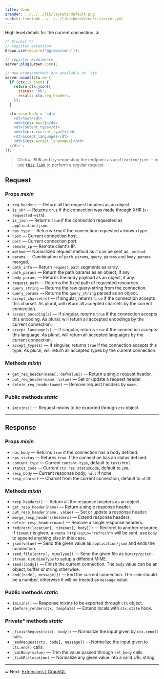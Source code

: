 ```yaml
---
title: Conn
$render: ../../../lib/layouts/default.pug
runkit: !include ../../../lib/shared/runkit/server.yml
---
```


High level details for the current connection. ⚓

```js
/* @runkit */
// register extension
Grown.use(require('@grown/conn'));

// register middleware
server.plug(Grown.Conn);

// new props/methods are available at `ctx`
server.mount(ctx => {
  if (ctx.is_json) {
    return ctx.json({
      status: 'ok',
      result: ctx.req_headers,
    });
  }

  ctx.resp_body = `<dl>
    <dt>host</dt>
    <dd>${ctx.host}</dd>
    <dt>content_type</dt>
    <dd>${ctx.content_type}</dd>
    <dt>accept_languages</dt>
    <dd>${ctx.accept_languages}</dd>
  </dl>`;
});
```

> Click <kbd>► RUN</kbd> and try requesting the endpoint as `application/json` &mdash; or use [`this link`](/) to perform a regular request.

<div id="target"></div>

## Request

### Props <var>mixin</var>

- `req_headers` &mdash; Return all the request headers as an object.
- `is_xhr` &mdash; Returns `true` if the connection was made through XHR (`x-requested-with`).
- `is_json` &mdash; Returns `true` if the connection requested as `application/json`.
- `has_type` &mdash; Returns `true` if the connection requested a known type.
- `host` &mdash; Current connection host.
- `port` &mdash; Current connection port.
- `remote_ip` &mdash; Remote client's IP.
- `method` &mdash; Normalized request method as it can be sent as `_method`.
- `params` &mdash; Combination of `path_params`, `query_params` and `body_params` merged.
- `path_info` &mdash; Return `request_path` segments as array.
- `path_params` &mdash; Return the path params as an object, if any.
- `body_params` &mdash; Returns the body payload as an object, if any.
- `request_path` &mdash; Returns the fixed path of requested resources.
- `query_string` &mdash; Returns the raw query-string from the connection.
- `query_params` &mdash; Returns the `query_string` parsed as an object.
- `accept_charset(s)` &mdash; If singular, returns `true` if the connection accepts this charset. As plural, will return all accepted charsets by the current connection.
- `accept_encoding(s)` &mdash; If singular, returns `true` if the connection accepts this encoding. As plural, will return all accepted encodings by the current connection.
- `accept_language(s)` &mdash; If singular, returns `true` if the connection accepts this language. As plural, will return all accepted languages by the current connection.
- `accept_type(s)` &mdash; If singular, returns `true` if the connection accepts this type. As plural, will return all accepted types by the current connection.

### Methods <var>mixin</var>

- `get_req_header(name[, defvalue])` &mdash; Return a single request header.
- `put_req_header(name, value)` &mdash; Set or update a request header.
- `delete_req_header(name)` &mdash; Remove request headers by `name`.

### Public methods <var>static</var>

- `$mixins()` &mdash; Request mixins to be exported through `ctx` object.

---

## Response

### Props <var>mixin</var>

- `has_body` &mdash; Returns `true` if the connection has a body defined.
- `has_status` &mdash; Returns `true` if the connection has an status defined.
- `content_type` &mdash; Current `content-type`, default to `text/html`.
- `status_code` &mdash; Current `ctx.res.statusCode`, default to `200`.
- `resp_body` &mdash; Current response body, `null` if none.
- `resp_charset` &mdash; Charset from the current connection, default to `utf8`.

### Methods <var>mixin</var>

- `resp_headers()` &mdash; Return all the response headers as an object.
- `get_resp_header(name)` &mdash; Return a single response header.
- `put_resp_header(name, value)` &mdash; Set or update a response header.
- `merge_resp_headers(headers)` &mdash; Extend response headers.
- `delete_resp_header(name)` &mdash; Remove a single response headers.
- `redirect(location[, timeout[, body]])` &mdash; Redirect to another resource. If `timeout` is given, a `<meta http-equiv="refresh">` will be sent, use `body` to append anything else in this case.
- `json(value)` &mdash; Send the given value as `application/json` and ends the connection.
- `send_file(entry[, mimeType])` &mdash; Send the given file as `binary/octet-stream`, use `mimeType` to setup a different MIME.
- `send([body])` &mdash; Finish the current connection. The `body` value can be an object, buffer or string otherwise.
- `end([code[, message]])` &mdash; End the current connection. The `code` should be a number, otherwise it will be treated as `message` value.

### Public methods <var>static</var>

- `$mixins()` &mdash; Response mixins to be exported through `ctx` object.
- `$before_render(ctx, template)` &mdash; Extend locals with `ctx.state` hook.

### Private* methods <var>static</var>

- `_finishRequest(ctx[, body])` &mdash; Normalize the input given by `ctx.send()` calls.
- `_endRequest(ctx, code[, message])` &mdash; Normalize the input given to `ctx.end()` calls.
- `_cutBody(value)` &mdash; Trim the value passed through `set_body` calls.
- `_fixURL(location)` &mdash; Normalize any given value into a valid URL string.

---

➯ Next: [Extensions &rangle; GraphQL](./docs/extensions/graphql)

